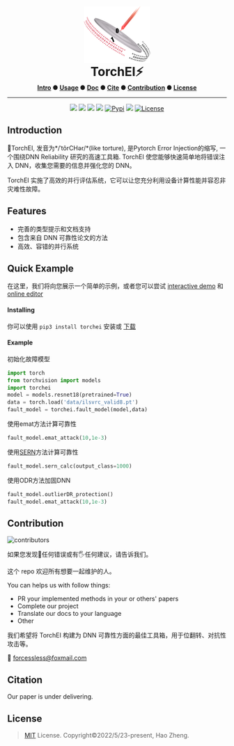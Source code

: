 <div align="center">
  <img src="https://raw.githubusercontent.com/TorchEI/TorchEI/main/assets/torchei.svg" alt="torchei_logo" align="center" style="width:30%;"  />
</div>

<h1 style = "margin:0;" align="center">TorchEI⚡</h1>

<div align = "center" style="font-weight: bold;"><a href="#introduction">Intro</a> ● <a href="#quick-example">Usage</a> ● <a href="https://TorchEI.github.com.io/TorchEI/">Doc</a>  ● <a href="#citation">Cite</a> ● <a href="#contribution" >Contribution</a> ● <a href="#license">License</a></div>

------

<div align = "center">
    <a href = "https://github.com/TorchEI/TorchEI/actions/workflows/pytest-cov.yml">
  <img src="https://github.com/TorchEI/TorchEI/actions/workflows/pytest-cov.yml/badge.svg"/></a>
    <a href = "https://github.com/TorchEI/TorchEI/actions/workflows/doc-deploy.yml">
  <img src="https://github.com/TorchEI/TorchEI/actions/workflows/doc-deploy.yml/badge.svg"/></a>
 <a href="https://codecov.io/gh/TorchEI/TorchEI" >
   <img src="https://codecov.io/gh/TorchEI/TorchEI/branch/main/graph/badge.svg?token=0ADLQFHLCJ"/></a>
 <a href="https://www.codacy.com/gh/TorchEI/TorchEI/dashboard?utm_source=github.com&amp;utm_medium=referral&amp;utm_content=TorchEI/TorchEI&amp;utm_campaign=Badge_Grade">
  <img src="https://app.codacy.com/project/badge/Grade/c4067d004b934d49bb4386b650c57808"/></a>
 <a href="https://pypi.org/project/torchei/"  target=”_blank”>
    <img src="https://img.shields.io/pypi/v/torchei" alt="Pypi"></a>
    <a href="https://pypi.org/project/torchei/"  target=”_blank”>
     <img src="https://pepy.tech/badge/torchei"/></a>
 <a href="#license">
    <img src="https://img.shields.io/github/license/torchei/torchei" alt="License"></a>
</div>


## Introduction

👋TorchEI, 发音为*/ˈtôrCHər/*(like torture),  是Pytorch Error Injection的缩写, 一个围绕DNN Reliability 研究的高速工具箱. TorchEI 使您能够快速简单地将错误注入 DNN，收集您需要的信息并强化您的 DNN。


TorchEI 实施了高效的并行评估系统，它可以让您充分利用设备计算性能并容忍非灾难性故障。

## Features

- 完善的类型提示和文档支持
- 包含来自 DNN 可靠性论文的方法
- 高效、容错的并行系统

## Quick Example

在这里，我们将向您展示一个简单的示例，或者您可以尝试 [interactive demo](https://colab.research.google.com/github/TorchEI/TorchEI/blob/main/example.ipynb) 和[online editor](https://github.dev/TorchEI/TorchEI)

#### Installing

你可以使用  `pip3 install torchei` 安装或 [下载](https://github.com/TorchEI/TorchEI/archive/refs/heads/main.zip) 

#### Example

初始化故障模型

```python
import torch
from torchvision import models
import torchei
model = models.resnet18(pretrained=True)
data = torch.load('data/ilsvrc_valid8.pt')
fault_model = torchei.fault_model(model,data)
```

使用emat方法计算可靠性

```python
fault_model.emat_attack(10,1e-3)
```

使用[SERN](https://dl.acm.org/doi/abs/10.1145/3386263.3406938)方法计算可靠性 

```python
fault_model.sern_calc(output_class=1000)
```

使用ODR方法加固DNN

```python
fault_model.outlierDR_protection()
fault_model.emat_attack(10,1e-3)
```

## Contribution

 ![contributors](https://img.shields.io/github/contributors/torchei/torchei)

如果您发现🧐任何错误或有🖐️任何建议，请告诉我们。

这个 repo 欢迎所有想要一起维护的人。

You can helps us with follow things:

- PR your implemented methods in your or others' papers
- Complete our project
- Translate our docs to your language
- Other

我们希望将 TorchEI 构建为 DNN 可靠性方面的最佳工具箱，用于位翻转、对抗性攻击等。

:e-mail: forcessless@foxmail.com

## Citation

Our paper is under delivering.

## License

> [MIT](https://github.com/TorchEI/TorchEI/blob/main/LICENSE) License.
> Copyright:copyright:2022/5/23-present, Hao Zheng.

